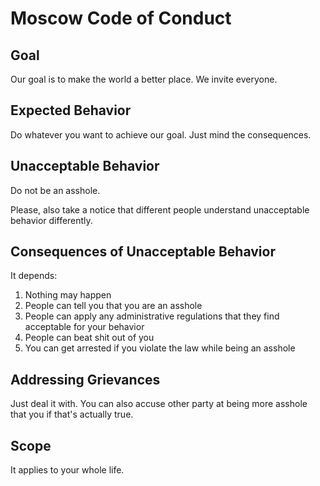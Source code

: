 # Moscow Code of Conduct

## Goal

Our goal is to make the world a better place. We invite everyone.

## Expected Behavior

Do whatever you want to achieve our goal. Just mind the consequences.

## Unacceptable Behavior

Do not be an asshole.

Please, also take a notice that different people
understand unacceptable behavior differently.

## Consequences of Unacceptable Behavior

It depends:

1. Nothing may happen
2. People can tell you that you are an asshole
3. People can apply any administrative regulations that they find acceptable for your behavior
4. People can beat shit out of you
5. You can get arrested if you violate the law while being an asshole

## Addressing Grievances

Just deal it with.
You can also accuse other party at being more asshole that you if that's actually true.

## Scope

It applies to your whole life.
